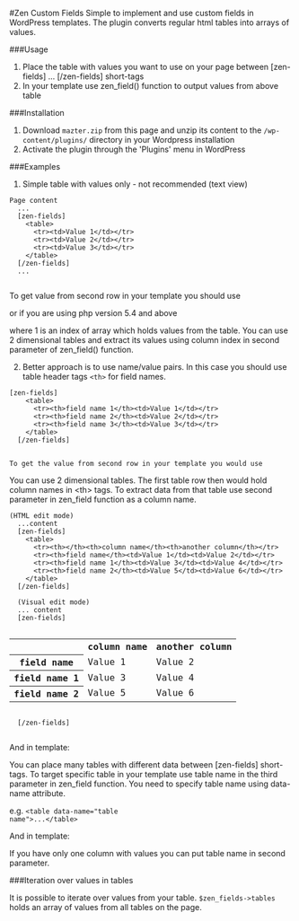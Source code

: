 #Zen Custom Fields
Simple to implement and use custom fields in WordPress templates. The plugin converts regular html tables into arrays of
 values.

###Usage
1. Place the table with values you want to use on your page between [zen-fields] ... [/zen-fields] short-tags
2. In your template use zen_field() function to output values from above table

###Installation
1. Download `mazter.zip` from this page and unzip its content to the `/wp-content/plugins/` directory in your Wordpress 
installation
2. Activate the plugin through the 'Plugins' menu in WordPress

###Examples
1. Simple table with values only - not recommended (text view)
  <pre><code>Page content
  ...
  [zen-fields]
    &lt;table&gt;
      &lt;tr&gt;&lt;td&gt;Value 1&lt;/td&gt;&lt;/tr&gt;
      &lt;tr&gt;&lt;td&gt;Value 2&lt;/td&gt;&lt;/tr&gt;
      &lt;tr&gt;&lt;td&gt;Value 3&lt;/td&gt;&lt;/tr&gt;
    &lt;/table&gt;
  [/zen-fields]
  ...
  </code></pre>
  
  To get value from second row in your template you should use

  <code><?php echo zen_field(1) ?></code>
  
  or if you are using php version 5.4 and above 
  
  <code><?= zen_field(1) ?></code>

  where 1 is an index of array which holds values from the table. You can use 2 dimensional tables and extract its
  values using column index in second parameter of zen_field() function.

2. Better approach is to use name/value pairs. In this case you should use table header tags <code>&lt;th&gt;</code> for
 field names.
  <pre><code>[zen-fields]
    &lt;table&gt;
      &lt;tr&gt;&lt;th&gt;field name 1&lt;/th&gt;&lt;td&gt;Value 1&lt;/td&gt;&lt;/tr&gt;
      &lt;tr&gt;&lt;th&gt;field name 2&lt;/th&gt;&lt;td&gt;Value 2&lt;/td&gt;&lt;/tr&gt;
      &lt;tr&gt;&lt;th&gt;field name 3&lt;/th&gt;&lt;td&gt;Value 3&lt;/td&gt;&lt;/tr&gt;
    &lt;/table&gt;
  [/zen-fields]
  </code></pre>
    To get the value from second row in your template you would use

  <code><?php echo zen_field('field name 2') ?></code>

   You can use 2 dimensional tables. The first table row then would hold column names in &lt;th&gt; tags. To extract
    data from that table use second parameter in zen_field function as a column name.
    
  <pre><code>(HTML edit mode)
  ...content
  [zen-fields]
    &lt;table&gt;
      &lt;tr&gt;&lt;th&gt;&lt;/th&gt;&lt;th&gt;column name&lt;/th&gt;&lt;th&gt;another column&lt;/th&gt;&lt;/tr&gt;
      &lt;tr&gt;&lt;th&gt;field name&lt;/th&gt;&lt;td&gt;Value 1&lt;/td&gt;&lt;td&gt;Value 2&lt;/td&gt;&lt;/tr&gt;
      &lt;tr&gt;&lt;th&gt;field name 1&lt;/th&gt;&lt;td&gt;Value 3&lt;/td&gt;&lt;td&gt;Value 4&lt;/td&gt;&lt;/tr&gt;
      &lt;tr&gt;&lt;th&gt;field name 2&lt;/th&gt;&lt;td&gt;Value 5&lt;/td&gt;&lt;td&gt;Value 6&lt;/td&gt;&lt;/tr&gt;
    &lt;/table&gt;
  [/zen-fields]
  
  (Visual edit mode)
  ... content
  [zen-fields]
  <table>
    <tr><th></th><th>column name</th><th>another column</th></tr>
    <tr><th>field name</th><td>Value 1</td><td>Value 2</td></tr>
    <tr><th>field name 1</th><td>Value 3</td><td>Value 4</td></tr>
    <tr><th>field name 2</th><td>Value 5</td><td>Value 6</td></tr>
  </table>
  [/zen-fields]
  </code></pre>
  
  And in template:
  
 <code><?php echo zen_field('field name','column name') ?></code>

You can place many tables with different data between [zen-fields] short-tags. To target specific table in your template
use table name in the third parameter in zen_field function. You need to specify table name using data-name attribute.

e.g. <code>&lt;table data-name=&quot;table name&quot;&gt;...&lt;/table&gt;</code>

And in template:

<code><?php echo zen_field('field name','column name', 'table name') ?></code>

If you have only one column with values you can put table name in second parameter.

###Iteration over values in tables

It is possible to iterate over values from your table. <code>$zen_fields->tables</code> holds an array of values from
all tables on the page.